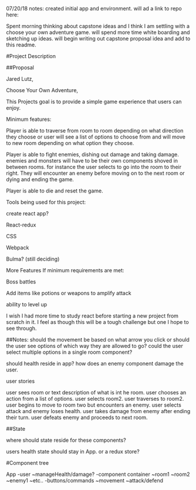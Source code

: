 07/20/18 notes:
created initial app and environment. will ad a link to repo here:





Spent morning thinking about capstone ideas and I think I am settling with a choose your own adventure game. will spend more time white boarding and sketching up ideas.
will begin writing out capstone proposal idea and add to this readme.


#Project Description

##Proposal

Jared Lutz,

Choose Your Own Adventure,

This Projects goal is to provide a simple game experience that users can enjoy.

Minimum features:

  Player is able to traverse from room to room depending on what direction they choose or user will see a list of options to choose from and will move to new room depending on what option they choose.

  Player is able to fight enemies, dishing out damage and taking damage.
  enemies and monsters will have to be their own components shoved in between rooms.
  for instance the user selects to go into the room to their right. They will encounter an enemy before moving on to the next room or dying and ending the game.

  Player is able to die and reset the game.


Tools being used for this project:

  create react app?

  React-redux

  CSS

  Webpack

  Bulma? (still deciding)

More Features If minimum requirements are met:

  Boss battles

  Add items like potions or weapons to amplify attack


  ability to level up

I wish I had more time to study react before starting a new project from scratch in it. I feel as though this will be a tough challenge but one I hope to see through.





##Notes:
should the movement be based on what arrow you click or should the user see options of which way they are allowed to go? could the user select multiple options in a single room component?

should health reside in app? how does an enemy component damage the user.

user stories

user sees room or text description of what is int he room.
user chooses an action from a list of options.
user selects room2. user traverses to room2.
user begins to move to room two but encounters an enemy.
user selects attack and enemy loses health.
user takes damage from enemy after ending their turn.
user defeats enemy and proceeds to next room.

##State

where should state reside for these components?


users health state should stay in App. or a redux store?

#Component tree

App
-user
  ~manageHealth/damage?
-component container
  ~room1
  ~room2
  ~enemy1
  ~etc..
-buttons/commands
  ~movement
  ~attack/defend
